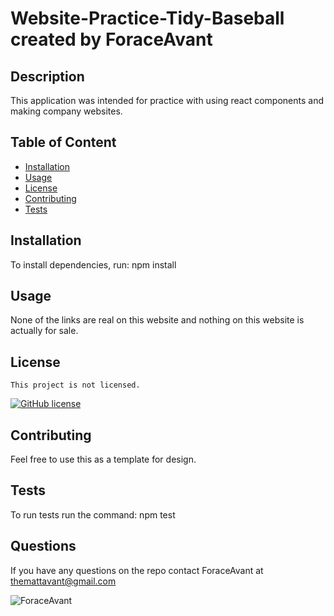 
# Website-Practice-Tidy-Baseball created by ForaceAvant


## Description

This application was intended for practice with using react components and making company websites.

## Table of Content

* [Installation](#installation)
* [Usage](#usage)
* [License](#license)
* [Contributing](#contributing)
* [Tests](#tests)

## Installation

To install dependencies, run: npm install

## Usage

None of the links are real on this website and nothing on this website is actually for sale.

## License
    
    This project is not licensed.

[![GitHub license](https://img.shields.io/badge/license-None-blue.svg)](https://github.come/ForaceAvant/Website-Practice-Tidy-Baseball)

## Contributing

Feel free to use this as a template for design.

## Tests

To run tests run the command: npm test

## Questions

If you have any questions on the repo contact ForaceAvant at themattavant@gmail.com


![ForaceAvant](https://avatars2.githubusercontent.com/u/59487000?v=4)